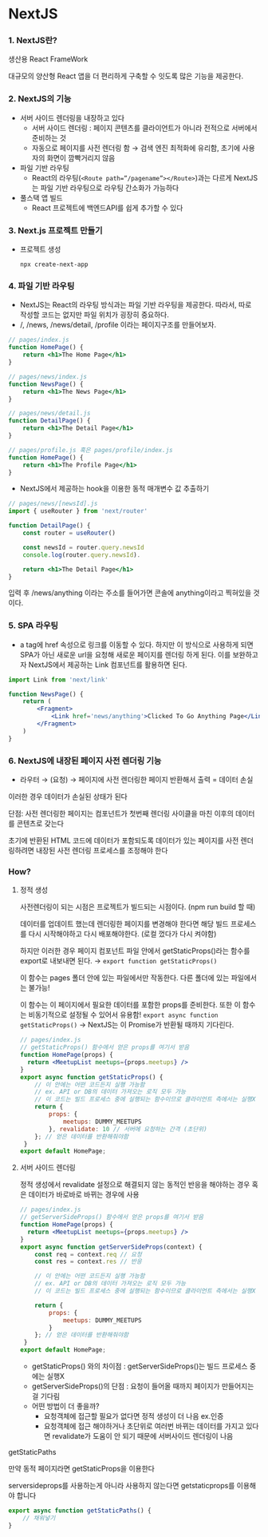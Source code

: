 # NextJS

### 1. NextJS란?

생산용 React FrameWork

대규모의 양산형 React 앱을 더 편리하게 구축할 수 잇도록 많은 기능을 제공한다.

### 2. NextJS의 기능

- 서버 사이드 렌더링을 내장하고 있다
    - 서버 사이드 렌더링 : 페이지 콘텐츠를 클라이언트가 아니라 전적으로 서버에서 준비하는 것
    - 자동으로 페이지를 사전 렌더링 함 → 검색 엔진 최적화에 유리함, 초기에 사용자의 화면이 깜빡거리지 않음
- 파일 기반 라우팅
    - React의 라우팅(`<Route path=”/pagename”></Route>`)과는 다르게 NextJS는 파일 기반 라우팅으로 라우팅 간소화가 가능하다
- 풀스택 앱 빌드
    - React 프로젝트에 백엔드API를 쉽게 추가할 수 있다

### 3. Next.js 프로젝트 만들기

- 프로젝트 생성
    
    `npx create-next-app`
    

### 4. 파일 기반 라우팅

- NextJS는 React의 라우팅 방식과는 파일 기반 라우팅을 제공한다. 따라서, 따로 작성할 코드는 없지만 파일 위치가 굉장히 중요하다.
- /, /news, /news/detail, /profile 이라는 페이지구조를 만들어보자.

```jsx
// pages/index.js
function HomePage() {
	return <h1>The Home Page</h1>
}

// pages/news/index.js
function NewsPage() {
	return <h1>The News Page</h1>
}

// pages/news/detail.js
function DetailPage() {
	return <h1>The Detail Page</h1>
}

// pages/profile.js 혹은 pages/profile/index.js
function HomePage() {
	return <h1>The Profile Page</h1>
}
```
- NextJS에서 제공하는 hook을 이용한 동적 매개변수 값 추출하기

```jsx
// pages/news/[newsId].js
import { useRouter } from 'next/router'

function DetailPage() {
	const router = useRouter()

	const newsId = router.query.newsId
	console.log(router.query.newsId). 

	return <h1>The Detail Page</h1>
}
```

입력 후 /news/anything 이라는 주소를 들어가면 콘솔에 anything이라고 찍혀있을 것이다.

### 5. SPA 라우팅

- a tag에 href 속성으로 링크를 이동할 수 있다. 하지만 이 방식으로 사용하게 되면 SPA가 아닌 새로운 url을 요청해 새로운 페이지를 렌더링 하게 된다. 이를 보완하고자 NextJS에서 제공하는 Link 컴포넌트를 활용하면 된다.

```jsx
import Link from 'next/link'

function NewsPage() {
	return (
		<Fragment>
			<Link href='news/anything'>Clicked To Go Anything Page</Link>
		</Fragment>
	)
}
```

### 6. NextJS에 내장된 페이지 사전 렌더링 기능
- 라우터 → (요청) → 페이지에 사전 렌더링한 페이지 반환해서 출력 = 데이터 손실

이러한 경우 데이터가 손실된 상태가 된다

단점: 사전 렌더링한 페이지는 컴포넌트가 첫번째 렌더링 사이클을 마친 이후의 데이터를 콘텐츠로 갖는다

초기에 반환된 HTML 코드에 데이터가 포함되도록 데이터가 있는 페이지를 사전 렌더링하려면 내장된 사전 렌더링 프로세스를 조정해야 한다

### How?

1. 정적 생성
    
    사전렌더링이 되는 시점은 프로젝트가 빌드되는 시점이다. (npm run build 할 때)
    
    데이터를 업데이트 했는데 렌더링한 페이지를 변경해야 한다면 해당 빌드 프로세스를 다시 시작해야하고 다시 배포해야한다. (로컬 껐다가 다시 켜야함)
    
    하지만 이러한 경우 페이지 컴포넌트 파일 안에서 getStaticProps()라는 함수를 export로 내보내면 된다. → `export function getStaticProps()`
    
    이 함수는 pages 폴더 안에 있는 파일에서만 작동한다. 다른 폴더에 있는 파일에서는 불가능!
    
    이 함수는 이 페이지에서 필요한 데이터를 포함한 props를 준비한다. 또한 이 함수는 비동기적으로 설정될 수 있어서 유용함! `export async function getStaticProps()` → NextJS는 이 Promise가 반환될 때까지 기다린다.
    
    ```jsx
    // pages/index.js
    // getStaticProps() 함수에서 얻은 props를 여기서 받음
    function HomePage(props) {
      return <MeetupList meetups={props.meetups} />
    }   
    export async function getStaticProps() {
    	// 이 안에는 어떤 코드든지 실행 가능함
    	// ex. API or DB의 데이터 가져오는 로직 모두 가능
    	// 이 코드는 빌드 프로세스 중에 실행되는 함수이므로 클라이언트 측에서는 실행X
    	return {
    		props: {
    			meetups: DUMMY_MEETUPS
    		}, revalidate: 10 // 서버에 요청하는 간격 (초단위)
    	}; // 얻은 데이터를 반환해줘야함
     }
    export default HomePage;
    ```
    
2. 서버 사이드 렌더링
    
    정적 생성에서 revalidate 설정으로 해결되지 않는 동적인 반응을 해야하는 경우 혹은 데이터가 바로바로 바뀌는 경우에 사용
    
    ```jsx
    // pages/index.js
    // getServerSideProps() 함수에서 얻은 props를 여기서 받음
    function HomePage(props) {
      return <MeetupList meetups={props.meetups} />
    }   
    export async function getServerSideProps(context) {
    	const req = context.req // 요청
    	const res = context.res // 반응
    
    	// 이 안에는 어떤 코드든지 실행 가능함
    	// ex. API or DB의 데이터 가져오는 로직 모두 가능
    	// 이 코드는 빌드 프로세스 중에 실행되는 함수이므로 클라이언트 측에서는 실행X
    
    	return {
    		props: {
    			meetups: DUMMY_MEETUPS
    		}
    	}; // 얻은 데이터를 반환해줘야함
     }
    export default HomePage;
    ```
    
    - getStaticProps() 와의 차이점 : getServerSideProps()는 빌드 프로세스 중에는 실행X
    - getServerSideProps()의 단점 : 요청이 들어올 때까지 페이지가 만들어지는걸 기다림
    - 어떤 방법이 더 좋을까?
        - 요청객체에 접근할 필요가 없다면 정적 생성이 더 나음 ex.인증
        - 요청객체에 접근 해야하거나 초단위로 여러번 바뀌는 데이터를 가지고 있다면 revalidate가 도움이 안 되기 때문에 서버사이드 렌더링이 나음

    
getStaticPaths

만약 동적 페이지라면 getStaticProps을 이용한다

serversideprops를 사용하는게 아니라 사용하지 않는다면 getstaticprops를 이용해야 합니다

```jsx
export async function getStaticPaths() {
    // 채워넣기
}
```